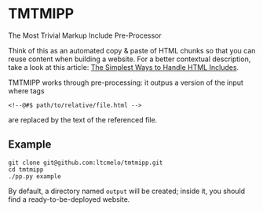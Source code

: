 # TMTMIPP

The Most Trivial Markup Include Pre-Processor

Think of this as an automated copy & paste of HTML chunks so that you can reuse content when building a website.
For a better contextual description, take a look at this article: [The Simplest Ways to Handle HTML Includes](https://css-tricks.com/the-simplest-ways-to-handle-html-includes/).

TMTMIPP works through pre-processing: it outpus a version of the input where
tags

`<!--@#$ path/to/relative/file.html -->` 

are replaced by the text of the referenced file.

## Example

```
git clone git@github.com:ltcmelo/tmtmipp.git
cd tmtmipp
./pp.py example
```

By default, a directory named `output` will be created; inside it, you should find a ready-to-be-deployed website.
